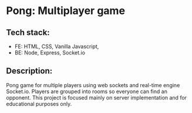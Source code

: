 # Pong: Multiplayer game

## Tech stack:

- FE: HTML, CSS, Vanilla Javascript,
- BE: Node, Express, Socket.io

## Description:

Pong game for multiple players using web sockets and real-time engine Socket.io. Players are grouped into rooms so everyone can find an opponent. This project is focused mainly on server implementation and for educational purposes only.
